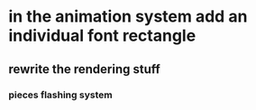 
# in the animation system add an individual font rectangle

## rewrite the rendering stuff

### pieces flashing system
